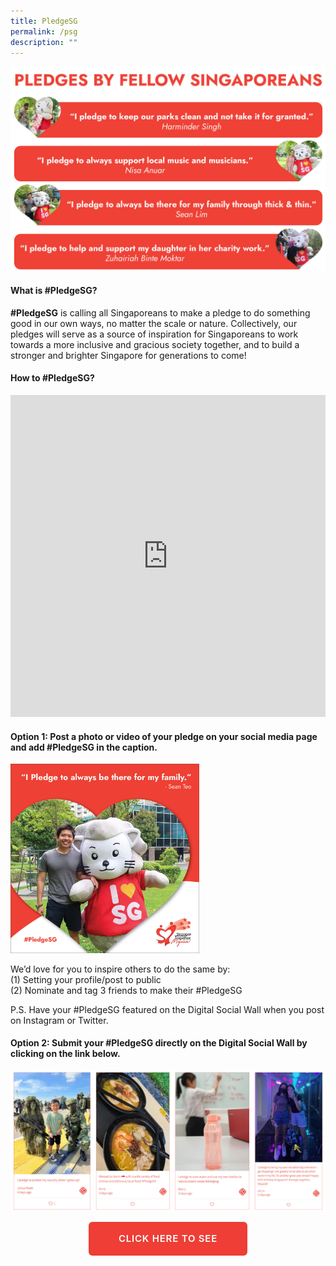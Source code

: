 ```yaml
---
title: PledgeSG
permalink: /psg
description: ""
---
```

![](/images/Pledge-PSG-Image1.jpg)

#### What is #PledgeSG?
**#PledgeSG** is calling all Singaporeans to make a pledge to do something good in our own ways, no matter the scale or nature. Collectively, our pledges will serve as a source of inspiration for Singaporeans to work towards a more inclusive and gracious society together, and to build a stronger and brighter Singapore for generations to come!

#### How to #PledgeSG?
<iframe width="100%" frameborder="0" height="515" src="https://www.youtube.com/embed/IIM0Y1zHmbQ" title="VOTN Instructions" frameborder="0" allowfullscreen></iframe>

#### Option 1: Post a photo or video of your pledge on your social media page and add #PledgeSG in the caption. 

<p><img style="width:60%!important;" src="/images/Pledge-PSG-Image2.jpg" alt="" /></p>
	
We’d love for you to inspire others to do the same by:<br>
(1)	Setting your profile/post to public<br>
(2)	Nominate and tag 3 friends to make their #PledgeSG<br>

P.S. Have your #PledgeSG featured on the Digital Social Wall when you post on Instagram or Twitter.

#### Option 2: Submit your #PledgeSG directly on the Digital Social Wall by clicking on the link below. 
![](/images/Pledge-PSG-Image3.jpg)

<div style="text-align:center;"><a href="https://pledgesg.ndp.gov.sg/" target="_blank" style="margin:0 auto;
    border-radius: 6px!important;
    background-color: #ee3e35!important;
    color: #fff!important;
    padding: 7px 47px!important;
    font-size: 15px!important;
    letter-spacing: .8px;
    font-weight: 600;
    height: 2.4rem;
    border-color: transparent;box-sizing: content-box;
    -moz-appearance: none;
    -webkit-appearance: none;
    align-items: center;
    border: 1px solid transparent;
    box-shadow: none;
    display: inline-flex;
    line-height: 1.5;
    position: relative;
    vertical-align: top;
    -webkit-touch-callout: none;
    -webkit-user-select: none;
    -moz-user-select: none;
    -ms-user-select: none;
    user-select: none;
    cursor: pointer;
    justify-content: center;
    text-align: center;
    white-space: nowrap;
    text-transform: uppercase!important;
		text-decoration: none;">CLICK HERE TO SEE</a>
	</div>